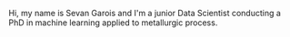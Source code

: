 Hi, my name is Sevan Garois and I'm a junior Data Scientist conducting a PhD in machine learning applied to metallurgic process. 


